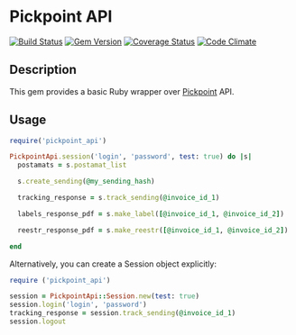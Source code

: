 # Pickpoint API

[![Build Status](https://travis-ci.org/kinderly/pickpoint_api.png?branch=master)](https://travis-ci.org/kinderly/pickpoint_api)
[![Gem Version](https://badge.fury.io/rb/pickpoint_api.png)](http://badge.fury.io/rb/pickpoint_api)
[![Coverage Status](https://coveralls.io/repos/kinderly/pickpoint_api/badge.png)](https://coveralls.io/r/kinderly/pickpoint_api)
[![Code Climate](https://codeclimate.com/github/kinderly/pickpoint_api.png)](https://codeclimate.com/github/kinderly/pickpoint_api)

## Description

This gem provides a basic Ruby wrapper over [Pickpoint](http://pickpoint.ru/) API.

## Usage

```ruby
require('pickpoint_api')

PickpointApi.session('login', 'password', test: true) do |s|
  postamats = s.postamat_list

  s.create_sending(@my_sending_hash)

  tracking_response = s.track_sending(@invoice_id_1)

  labels_response_pdf = s.make_label([@invoice_id_1, @invoice_id_2])

  reestr_response_pdf = s.make_reestr([@invoice_id_1, @invoice_id_2])

end
```

Alternatively, you can create a Session object explicitly:

```ruby
require ('pickpoint_api')

session = PickpointApi::Session.new(test: true)
session.login('login', 'password')
tracking_response = session.track_sending(@invoice_id_1)
session.logout
```
